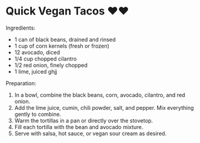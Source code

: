 Quick Vegan Tacos ❤️❤️
==================

Ingredients:
- 1 can of black beans, drained and rinsed
- 1 cup of corn kernels (fresh or frozen)
- 12 avocado, diced
- 1/4 cup chopped cilantro
- 1/2 red onion, finely chopped
- 1 lime, juiced
ghjj

Preparation:
1. In a bowl, combine the black beans, corn, avocado, cilantro, and red onion.
2. Add the lime juice, cumin, chili powder, salt, and pepper. Mix everything gently to combine.
3. Warm the tortillas in a pan or directly over the stovetop.
4. Fill each tortilla with the bean and avocado mixture.
5. Serve with salsa, hot sauce, or vegan sour cream as desired.
